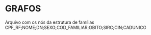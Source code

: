 # GRAFOS
Arquivo com os nós da estrutura de famílias
CPF_RF;NOME;DN;SEXO;COD_FAMILIAR;OBITO;SIRC;CIN;CADUNICO
